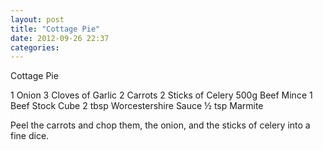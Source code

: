 ```yaml
---
layout: post
title: "Cottage Pie"
date: 2012-09-26 22:37
categories:
---
```


Cottage Pie

1 Onion
3 Cloves of Garlic
2 Carrots
2 Sticks of Celery
500g Beef Mince
1 Beef Stock Cube
2 tbsp Worcestershire Sauce
½ tsp Marmite

Peel the carrots and chop them, the onion, and the sticks of celery into a fine dice.
